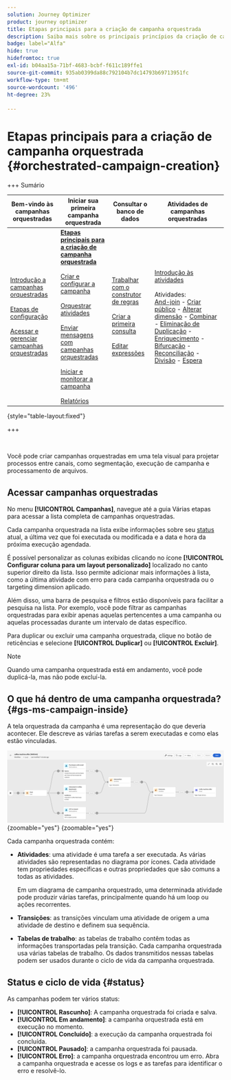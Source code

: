 ```yaml
---
solution: Journey Optimizer
product: journey optimizer
title: Etapas principais para a criação de campanha orquestrada
description: Saiba mais sobre os principais princípios da criação de campanhas orquestradas com o Adobe Journey Optimizer
badge: label="Alfa"
hide: true
hidefromtoc: true
exl-id: b04aa15a-71bf-4683-bcbf-f611c189ffe1
source-git-commit: 935ab0399da88c792104b7dc14793b69713951fc
workflow-type: tm+mt
source-wordcount: '496'
ht-degree: 23%

---
```



# Etapas principais para a criação de campanha orquestrada {#orchestrated-campaign-creation}

+++ Sumário

| Bem-vindo às campanhas orquestradas | Iniciar sua primeira campanha orquestrada | Consultar o banco de dados | Atividades de campanhas orquestradas |
|---|---|---|---|
| [Introdução a campanhas orquestradas](gs-orchestrated-campaigns.md)<br/><br/>[Etapas de configuração](configuration-steps.md)<br/><br/>[Acessar e gerenciar campanhas orquestradas](access-manage-orchestrated-campaigns.md) | <b>[Etapas principais para a criação de campanha orquestrada](gs-campaign-creation.md)</b><br/><br/>[Criar e configurar a campanha](create-orchestrated-campaign.md)<br/><br/>[Orquestrar atividades](orchestrate-activities.md)<br/><br/>[Enviar mensagens com campanhas orquestradas](send-messages.md)<br/><br/>[Iniciar e monitorar a campanha](start-monitor-campaigns.md)<br/><br/>[Relatórios](reporting-campaigns.md) | [Trabalhar com o construtor de regras](orchestrated-rule-builder.md)<br/><br/>[Criar a primeira consulta](build-query.md)<br/><br/>[Editar expressões](edit-expressions.md) | [Introdução às atividades](activities/about-activities.md)<br/><br/>Atividades:<br/>[And-join](activities/and-join.md) - [Criar público](activities/build-audience.md) - [Alterar dimensão](activities/change-dimension.md) - [Combinar](activities/combine.md) - [Eliminação de Duplicação](activities/deduplication.md) - [Enriquecimento](activities/enrichment.md) - [Bifurcação](activities/fork.md) - [Reconciliação](activities/reconciliation.md) - [Divisão](activities/split.md) - [Espera](activities/wait.md) |

{style="table-layout:fixed"}

+++

<br/>

Você pode criar campanhas orquestradas em uma tela visual para projetar processos entre canais, como segmentação, execução de campanha e processamento de arquivos.

## Acessar campanhas orquestradas

No menu **[!UICONTROL Campanhas]**, navegue até a guia Várias etapas para acessar a lista completa de campanhas orquestradas.

Cada campanha orquestrada na lista exibe informações sobre seu [status](#status) atual, a última vez que foi executada ou modificada e a data e hora da próxima execução agendada.

É possível personalizar as colunas exibidas clicando no ícone **[!UICONTROL Configurar coluna para um layout personalizado]** localizado no canto superior direito da lista. Isso permite adicionar mais informações à lista, como a última atividade com erro para cada campanha orquestrada ou o targeting dimension aplicado.

Além disso, uma barra de pesquisa e filtros estão disponíveis para facilitar a pesquisa na lista. Por exemplo, você pode filtrar as campanhas orquestradas para exibir apenas aquelas pertencentes a uma campanha ou aquelas processadas durante um intervalo de datas específico.

Para duplicar ou excluir uma campanha orquestrada, clique no botão de reticências e selecione **[!UICONTROL Duplicar]** ou **[!UICONTROL Excluir]**.

>[!NOTE]
>
>Quando uma campanha orquestrada está em andamento, você pode duplicá-la, mas não pode excluí-la.

## O que há dentro de uma campanha orquestrada? {#gs-ms-campaign-inside}

A tela orquestrada da campanha é uma representação do que deveria acontecer. Ele descreve as várias tarefas a serem executadas e como elas estão vinculadas.

![](assets/workflow-example.png){zoomable="yes"} {zoomable="yes"}

Cada campanha orquestrada contém:

* **Atividades**: uma atividade é uma tarefa a ser executada. As várias atividades são representadas no diagrama por ícones. Cada atividade tem propriedades específicas e outras propriedades que são comuns a todas as atividades.

  Em um diagrama de campanha orquestrado, uma determinada atividade pode produzir várias tarefas, principalmente quando há um loop ou ações recorrentes.

* **Transições**: as transições vinculam uma atividade de origem a uma atividade de destino e definem sua sequência.

* **Tabelas de trabalho**: as tabelas de trabalho contêm todas as informações transportadas pela transição. Cada campanha orquestrada usa várias tabelas de trabalho. Os dados transmitidos nessas tabelas podem ser usados durante o ciclo de vida da campanha orquestrada.

## Status e ciclo de vida {#status}

As campanhas podem ter vários status:

* **[!UICONTROL Rascunho]**: A campanha orquestrada foi criada e salva.
* **[!UICONTROL Em andamento]**: a campanha orquestrada está em execução no momento.
* **[!UICONTROL Concluído]**: a execução da campanha orquestrada foi concluída.
* **[!UICONTROL Pausado]**: a campanha orquestrada foi pausada.
* **[!UICONTROL Erro]**: a campanha orquestrada encontrou um erro. Abra a campanha orquestrada e acesse os logs e as tarefas para identificar o erro e resolvê-lo.
